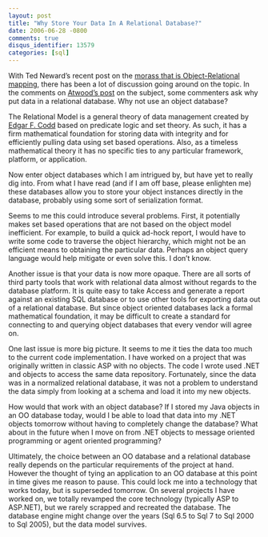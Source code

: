 ```yaml
---
layout: post
title: "Why Store Your Data In A Relational Database?"
date: 2006-06-28 -0800
comments: true
disqus_identifier: 13579
categories: [sql]
---
```

With Ted Neward’s recent post on the [morass that is Object-Relational
mapping](http://blogs.tedneward.com/2006/06/26/The+Vietnam+Of+Computer+Science.aspx "The Vietnam of Computer Science"),
there has been a lot of discussion going around on the topic. In the
comments on [Atwood’s
post](http://www.codinghorror.com/blog/archives/000621.html "Object Relational Mapping")
on the subject, some commenters ask why put data in a relational
database. Why not use an object database?

The Relational Model is a general theory of data management created by
[Edgar F.
Codd](http://en.wikipedia.org/wiki/Edgar_F._Codd "Wikipedia - Edgar F. Codd")
based on predicate logic and set theory. As such, it has a firm
mathematical foundation for storing data with integrity and for
efficiently pulling data using set based operations. Also, as a timeless
mathematical theory it has no specific ties to any particular framework,
platform, or application.

Now enter object databases which I am intrigued by, but have yet to
really dig into. From what I have read (and if I am off base, please
enlighten me) these databases allow you to store your object instances
directly in the database, probably using some sort of serialization
format.

Seems to me this could introduce several problems. First, it potentially
makes set based operations that are not based on the object model
inefficient. For example, to build a quick ad-hock report, I would have
to write some code to traverse the object hierarchy, which might not be
an efficient means to obtaining the particular data. Perhaps an object
query language would help mitigate or even solve this. I don’t know.

Another issue is that your data is now more opaque. There are all sorts
of third party tools that work with relational data almost without
regards to the database platform. It is quite easy to take Access and
generate a report against an existing SQL database or to use other tools
for exporting data out of a relational database. But since object
oriented databases lack a formal mathematical foundation, it may be
difficult to create a standard for connecting to and querying object
databases that every vendor will agree on.

One last issue is more big picture. It seems to me it ties the data too
much to the current code implementation. I have worked on a project that
was originally written in classic ASP with no objects. The code I wrote
used .NET and objects to access the same data repository. Fortunately,
since the data was in a normalized relational database, it was not a
problem to understand the data simply from looking at a schema and load
it into my new objects.

How would that work with an object database? If I stored my Java objects
in an OO database today, would I be able to load that data into my .NET
objects tomorrow without having to completely change the database? What
about in the future when I move on from .NET objects to message oriented
programming or agent oriented programming?

Ultimately, the choice between an OO database and a relational database
really depends on the particular requirements of the project at hand.
However the thought of tying an application to an OO database at this
point in time gives me reason to pause. This could lock me into a
technology that works today, but is superseded tomorrow. On several
projects I have worked on, we totally revamped the core technology
(typically ASP to ASP.NET), but we rarely scrapped and recreated the
database. The database engine might change over the years (Sql 6.5 to
Sql 7 to Sql 2000 to Sql 2005), but the data model survives.

